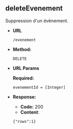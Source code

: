 **deleteEvenement**
 ---- 
   Suppression d'un évènement.
  
 * **URL**
  
   `/evenement`
  
 * **Method:**
    
   `DELETE` 

 *  **URL Params**
  
     **Required:**
   
    `evenementId = [Integer]`
    
 * **Response:**
    
     * **Code:** 200 <br />
     * **Content**:  
     ```
     {"rows":1}
     ```
